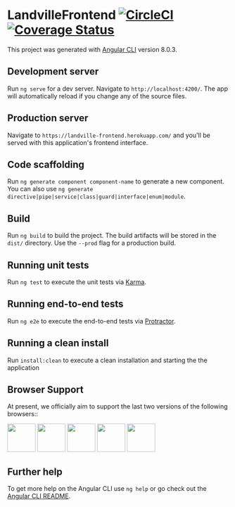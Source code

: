 # LandvilleFrontend [![CircleCI](https://circleci.com/gh/landvilleng/landville-frontend.svg?style=svg)](https://circleci.com/gh/landvilleng/landville-frontend) [![Coverage Status](https://coveralls.io/repos/github/landvilleng/landville-frontend/badge.svg)](https://coveralls.io/github/landvilleng/landville-frontend)

This project was generated with [Angular CLI](https://github.com/angular/angular-cli) version 8.0.3.

## Development server

Run `ng serve` for a dev server. Navigate to `http://localhost:4200/`. The app will automatically reload if you change any of the source files.

## Production server

Navigate to `https://landville-frontend.herokuapp.com/` and you'll be served with this application's frontend interface.

## Code scaffolding

Run `ng generate component component-name` to generate a new component. You can also use `ng generate directive|pipe|service|class|guard|interface|enum|module`.

## Build

Run `ng build` to build the project. The build artifacts will be stored in the `dist/` directory. Use the `--prod` flag for a production build.

## Running unit tests

Run `ng test` to execute the unit tests via [Karma](https://karma-runner.github.io).

## Running end-to-end tests

Run `ng e2e` to execute the end-to-end tests via [Protractor](http://www.protractortest.org/).

## Running a clean install

Run `install:clean` to execute a clean installation and starting the the application

## Browser Support

At present, we officially aim to support the last two versions of the following browsers::

<img src="https://github.com/creativetimofficial/public-assets/blob/master/logos/chrome-logo.png?raw=true" width="64" height="64"> <img src="https://raw.githubusercontent.com/creativetimofficial/public-assets/master/logos/firefox-logo.png" width="64" height="64"> <img src="https://raw.githubusercontent.com/creativetimofficial/public-assets/master/logos/edge-logo.png" width="64" height="64"> <img src="https://raw.githubusercontent.com/creativetimofficial/public-assets/master/logos/safari-logo.png" width="64" height="64"> <img src="https://raw.githubusercontent.com/creativetimofficial/public-assets/master/logos/opera-logo.png" width="64" height="64">


## Further help

To get more help on the Angular CLI use `ng help` or go check out the [Angular CLI README](https://github.com/angular/angular-cli/blob/master/README.md).

